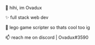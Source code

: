 👋 hihi, im Ovadux

✨ full stack web dev

👀 lego game scripter so thats cool too ig

📫 reach me on discord | Ovadux#3590
<!---
Ovadux/Ovadux is a ✨ special ✨ repository because its `README.md` (this file) appears on your GitHub profile.
You can click the Preview link to take a look at your changes.
--->
